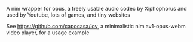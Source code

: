 A nim wrapper for opus, a freely usable audio codec by Xiphophorus and used by Youtube, lots of games, and tiny websites

See https://github.com/capocasa/lov, a minimalistic nim av1-opus-webm video player, for a usage example


